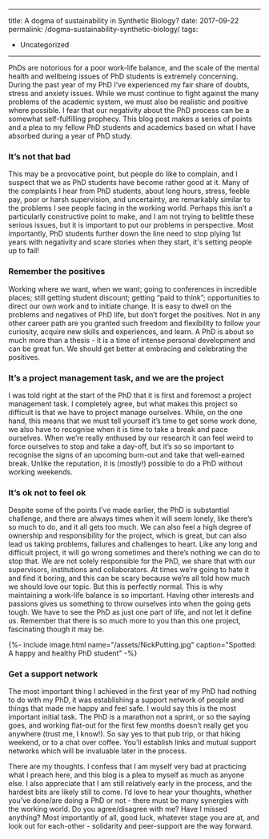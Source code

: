 
---
title: A dogma of sustainability in Synthetic Biology?
date: 2017-09-22
permalink: /dogma-sustainability-synthetic-biology/
tags:
  - Uncategorized
---

PhDs are notorious for a poor work-life balance, and the scale of the mental health and wellbeing issues of PhD students is extremely concerning. 
During the past year of my PhD I’ve experienced my fair share of doubts, stress and anxiety issues. 
While we must continue to fight against the many problems of the academic system, we must also be realistic and positive where possible. 
I fear that our negativity about the PhD process can be a somewhat self-fulfilling prophecy. 
This blog post makes a series of points and a plea to my fellow PhD students and academics based on what I have absorbed during a year of PhD study.

### It’s not that bad
This may be a provocative point, but people do like to complain, and I suspect that we as PhD students have become rather good at it. 
Many of the complaints I hear from PhD students, about long hours, stress, feeble pay, poor or harsh supervision, and uncertainty, are remarkably similar to the problems I see people facing in the working world. 
Perhaps this isn’t a particularly constructive point to make, and I am not trying to belittle these serious issues, but it is important to put our problems in perspective. 
Most importantly, PhD students further down the line need to stop plying 1st years with negativity and scare stories when they start, it's setting people up to fail!

### Remember the positives
Working where we want, when we want; going to conferences in incredible places; still getting student discount; getting “paid to think”; opportunities to direct our own work and to initiate change. 
It is easy to dwell on the problems and negatives of PhD life, but don’t forget the positives. 
Not in any other career path are you granted such freedom and flexibility to follow your curiosity, acquire new skills and experiences, and learn. 
A PhD is about so much more than a thesis - it is a time of intense personal development and can be great fun. 
We should get better at embracing and celebrating the positives.

### It’s a project management task, and we are the project
I was told right at the start of the PhD that it is first and foremost a project management task. 
I completely agree, but what makes this project so difficult is that we have to project manage ourselves. 
While, on the one hand, this means that we must tell yourself it’s time to get some work done, we also have to recognise when it is time to take a break and pace ourselves. 
When we’re really enthused by our research it can feel weird to force ourselves to stop and take a day-off, but it’s so so important to recognise the signs of an upcoming burn-out and take that well-earned break. 
Unlike the reputation, it is (mostly!) possible to do a PhD without working weekends.

### It’s ok not to feel ok
Despite some of the points I’ve made earlier, the PhD is substantial challenge, and there are always times when it will seem lonely, like there’s so much to do, and it all gets too much. 
We can also feel a high degree of ownership and responsibility for the project, which is great, but can also lead us taking problems, failures and challenges to heart. 
Like any long and difficult project, it will go wrong sometimes and there’s nothing we can do to stop that. 
We are not solely responsible for the PhD, we share that with our supervisors, institutions and collaborators. 
At times we’re going to hate it and find it boring, and this can be scary because we’re all told how much we should love our topic. 
But this is perfectly normal. 
This is why maintaining a work-life balance is so important. 
Having other interests and passions gives us something to throw ourselves into when the going gets tough. 
We have to see the PhD as just one part of life, and not let it define us. 
Remember that there is so much more to you than this one project, fascinating though it may be. 

{%- include image.html name="/assets/NickPutting.jpg" caption="Spotted: A happy and healthy PhD student" -%}

### Get a support network
The most important thing I achieved in the first year of my PhD had nothing to do with my PhD, it was establishing a support network of people and things that made me happy and feel safe. 
I would say this is the most important initial task. 
The PhD is a marathon not a sprint, or so the saying goes, and working flat-out for the first few months doesn’t really get you anywhere (trust me, I know!). 
So say yes to that pub trip, or that hiking weekend, or to a chat over coffee. 
You’ll establish links and mutual support networks which will be invaluable later in the process.

There are my thoughts. 
I confess that I am myself very bad at practicing what I preach here, and this blog is a plea to myself as much as anyone else. 
I also appreciate that I am still relatively early in the process, and the hardest bits are likely still to come. 
I’d love to hear your thoughts, whether you’ve done/are doing a PhD or not - there must be many synergies with the working world. 
Do you agree/disagree with me? Have I missed anything? 
Most importantly of all, good luck, whatever stage you are at, and look out for each-other - solidarity and peer-support are the way forward.
